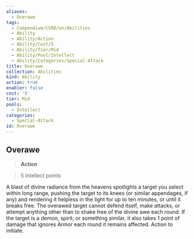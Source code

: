 ```yaml
---
aliases:
  - Overawe
tags:
  - Compendium/CSRD/en/Abilities
  - Ability
  - Ability/Action
  - Ability/Cost/5
  - Ability/Tier/Mid
  - Ability/Pool/Intellect
  - Ability/Categories/Special-Attack
title: Overawe
collection: Abilities
kind: Ability
action: true
enabler: false
cost: '5'
tier: Mid
pools:
  - Intellect
categories:
  - Special-Attack
id: Overawe
---
```

## Overawe    
>**Action**    
>5 Intellect points  
    
A blast of divine radiance from the heavens spotlights a target you select within long range, pushing the target to its knees (or similar appendages, if any) and rendering it helpless in the light for up to ten minutes, or until it breaks free. The overawed target cannot defend itself, make attacks, or attempt anything other than to shake free of the divine awe each round. If the target is a demon, spirit, or something similar, it also takes 1 point of damage that ignores Armor each round it remains affected. Action to initiate.
